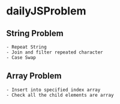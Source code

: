 # dailyJSProblem

## String Problem
    - Repeat String
    - Join and filter repeated character
    - Case Swap


## Array Problem
    - Insert into specified index array
    - Check all the child elements are array

